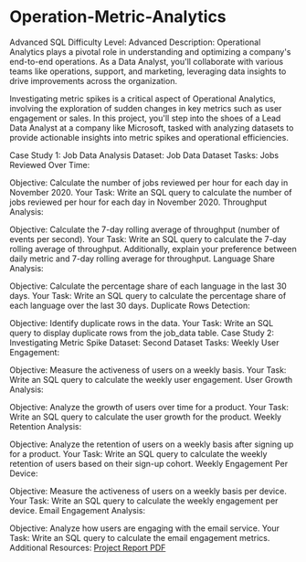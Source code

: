 # Operation-Metric-Analytics
Advanced SQL
Difficulty Level: Advanced
Description:
Operational Analytics plays a pivotal role in understanding and optimizing a company's end-to-end operations. As a Data Analyst, you'll collaborate with various teams like operations, support, and marketing, leveraging data insights to drive improvements across the organization.

Investigating metric spikes is a critical aspect of Operational Analytics, involving the exploration of sudden changes in key metrics such as user engagement or sales. In this project, you'll step into the shoes of a Lead Data Analyst at a company like Microsoft, tasked with analyzing datasets to provide actionable insights into metric spikes and operational efficiencies.

Case Study 1: Job Data Analysis
Dataset:
Job Data Dataset
Tasks:
Jobs Reviewed Over Time:

Objective: Calculate the number of jobs reviewed per hour for each day in November 2020.
Your Task: Write an SQL query to calculate the number of jobs reviewed per hour for each day in November 2020.
Throughput Analysis:

Objective: Calculate the 7-day rolling average of throughput (number of events per second).
Your Task: Write an SQL query to calculate the 7-day rolling average of throughput. Additionally, explain your preference between daily metric and 7-day rolling average for throughput.
Language Share Analysis:

Objective: Calculate the percentage share of each language in the last 30 days.
Your Task: Write an SQL query to calculate the percentage share of each language over the last 30 days.
Duplicate Rows Detection:

Objective: Identify duplicate rows in the data.
Your Task: Write an SQL query to display duplicate rows from the job_data table.
Case Study 2: Investigating Metric Spike
Dataset:
Second Dataset
Tasks:
Weekly User Engagement:

Objective: Measure the activeness of users on a weekly basis.
Your Task: Write an SQL query to calculate the weekly user engagement.
User Growth Analysis:

Objective: Analyze the growth of users over time for a product.
Your Task: Write an SQL query to calculate the user growth for the product.
Weekly Retention Analysis:

Objective: Analyze the retention of users on a weekly basis after signing up for a product.
Your Task: Write an SQL query to calculate the weekly retention of users based on their sign-up cohort.
Weekly Engagement Per Device:

Objective: Measure the activeness of users on a weekly basis per device.
Your Task: Write an SQL query to calculate the weekly engagement per device.
Email Engagement Analysis:

Objective: Analyze how users are engaging with the email service.
Your Task: Write an SQL query to calculate the email engagement metrics.
Additional Resources:
[Project Report PDF](https://www.linkedin.com/in/iamsmartkanchan/)
